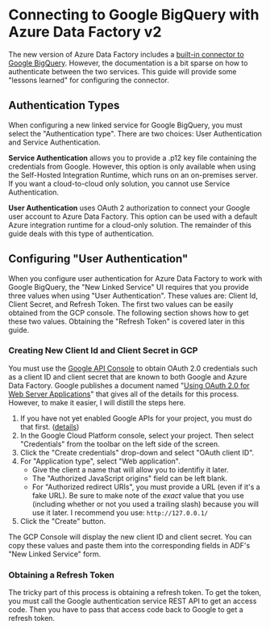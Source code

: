 # Connecting to Google BigQuery with Azure Data Factory v2
The new version of Azure Data Factory includes a
[built-in connector to Google BigQuery](https://docs.microsoft.com/en-us/azure/data-factory/connector-google-bigquery).
However, the documentation is a bit sparse on how to authenticate between the two services.  This guide will provide some "lessons
learned" for configuring the connector.

## Authentication Types
When configuring a new linked service for Google BigQuery, you must select the "Authentication type".  There are two choices:
User Authentication and Service Authentication.

**Service Authentication** allows you to provide a .p12 key file containing the credentials from Google.  However, this option is
only available when using the Self-Hosted Integration Runtime, which runs on an on-premises server.  If you want a cloud-to-cloud
only solution, you cannot use Service Authentication.

**User Authentication** uses OAuth 2 authorization to connect your Google user account to Azure Data Factory.  This option can be
used with a default Azure integration runtime for a cloud-only solution.  The remainder of this guide deals with this type of
authentication.

## Configuring "User Authentication"
When you configure user authentication for Azure Data Factory to work with Google BigQuery, the "New Linked Service" UI requires
that you provide three values when using "User Authentication".  These values are:
Client Id, Client Secret, and Refresh Token.  The first two values can be easily obtained from the GCP console.  The following
section shows how to get these two values.  Obtaining the "Refresh Token" is covered later in this guide.

### Creating New Client Id and Client Secret in GCP
You must use the [Google API Console](https://console.developers.google.com/) to obtain OAuth 2.0 credentials such as a
client ID and client secret that are known to both Google and Azure Data Factory.  Google publishes a document named
"[Using OAuth 2.0 for Web Server Applications](https://developers.google.com/identity/protocols/OAuth2WebServer)" that gives all
of the details for this process.  However, to make it easier, I will distill the steps here.

1. If you have not yet enabled Google APIs for your project, you must do that first. ([details](https://developers.google.com/identity/protocols/OAuth2WebServer#prerequisites))
2. In the Google Cloud Platform console, select your project.  Then select "Credentials" from the toolbar on the left side of the screen.
3. Click the "Create credentials" drop-down and select "OAuth client ID".
4. For "Application type", select "Web application".
   - Give the client a name that will allow you to identifiy it later.
   - The "Authorized JavaScript origins" field can be left blank.
   - For "Authorized redirect URIs", you must provide a URL (even if it's a fake URL).  Be sure to make note of the *exact* value that you use (including whether or not you used a trailing slash) because you will use it later.  I recommend you use:  `http://127.0.0.1/`
 5. Click the "Create" button.
 
The GCP Console will display the new client ID and client secret.  You can copy these values and paste them into the corresponding
fields in ADF's "New Linked Service" form.

### Obtaining a Refresh Token
The tricky part of this process is obtaining a refresh token.  To get the token, you must call the Google authentication service
REST API to get an access code.  Then you have to pass that access code back to Google to get a refresh token.

